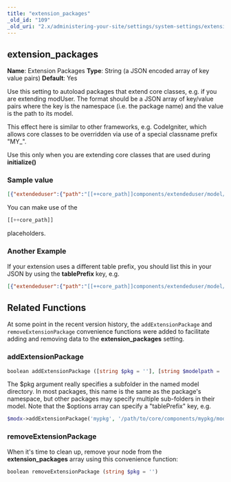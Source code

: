 ```yaml
---
title: "extension_packages"
_old_id: "109"
_old_uri: "2.x/administering-your-site/settings/system-settings/extension_packages"
---
```


## extension\_packages

 **Name**: Extension Packages 
**Type**: String (a JSON encoded array of key value pairs) 
**Default**: Yes

 Use this setting to autoload packages that extend core classes, e.g. if you are extending modUser. The format should be a JSON array of key/value pairs where the key is the namespace (i.e. the package name) and the value is the path to its model.

 This effect here is similar to other frameworks, e.g. CodeIgniter, which allows core classes to be overridden via use of a special classname prefix "MY\_".

 Use this only when you are extending core classes that are used during **initialize()** 

### Sample value

 ``` json
[{"extendeduser":{"path":"[[++core_path]]components/extendeduser/model/"}},{"articles":{"path":"[[++core_path]]components/articles/model/"}}]
```

 You can make use of the

 ``` php
[[++core_path]]
```

 placeholders.

### Another Example

 If your extension uses a different table prefix, you should list this in your JSON by using the **tablePrefix** key, e.g.

 ``` json
[{"extendeduser":{"path":"[[++core_path]]components/extendeduser/model/","tablePrefix":"ext_"}},{"articles":{"path":"[[++core_path]]components/articles/model/"}}]
```

## Related Functions

 At some point in the recent version history, the `addExtensionPackage` and `removeExtensionPackage` convenience functions were added to facilitate adding and removing data to the **extension\_packages** setting.

### addExtensionPackage

 ``` php
boolean addExtensionPackage ([string $pkg = ''], [string $modelpath = ''], [array $options = array()])
```

 The $pkg argument really specifies a subfolder in the named model directory. In most packages, this name is the same as the package's namespace, but other packages may specify multiple sub-folders in their model. Note that the $options array can specify a "tablePrefix" key, e.g.

 ``` php
$modx->addExtensionPackage('mypkg', '/path/to/core/components/mypkg/model/', array('tablePrefix'=>'mypre_'));
```

### removeExtensionPackage

When it's time to clean up, remove your node from the **extension\_packages** array using this convenience function:

 ``` php
boolean removeExtensionPackage (string $pkg = '')
```